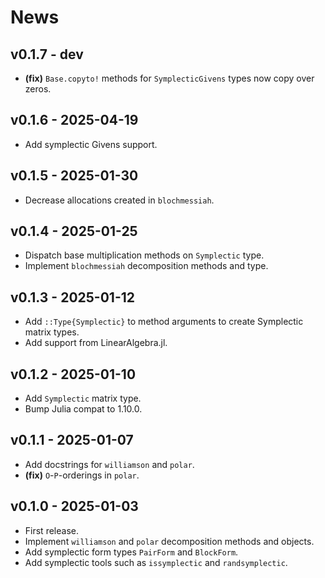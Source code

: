 # News

## v0.1.7 - dev

- **(fix)** `Base.copyto!` methods for `SymplecticGivens` types now copy over zeros.

## v0.1.6 - 2025-04-19

- Add symplectic Givens support.

## v0.1.5 - 2025-01-30

- Decrease allocations created in `blochmessiah`.

## v0.1.4 - 2025-01-25

- Dispatch base multiplication methods on `Symplectic` type.
- Implement `blochmessiah` decomposition methods and type.

## v0.1.3 - 2025-01-12

- Add `::Type{Symplectic}` to method arguments to create Symplectic matrix types.
- Add support from LinearAlgebra.jl.

## v0.1.2 - 2025-01-10

- Add `Symplectic` matrix type.
- Bump Julia compat to 1.10.0.

## v0.1.1 - 2025-01-07

- Add docstrings for `williamson` and `polar`.
- **(fix)** `O`-`P`-orderings in `polar`.

## v0.1.0 - 2025-01-03

- First release.
- Implement `williamson` and `polar` decomposition methods and objects.
- Add symplectic form types `PairForm` and `BlockForm`.
- Add symplectic tools such as `issymplectic` and `randsymplectic`.